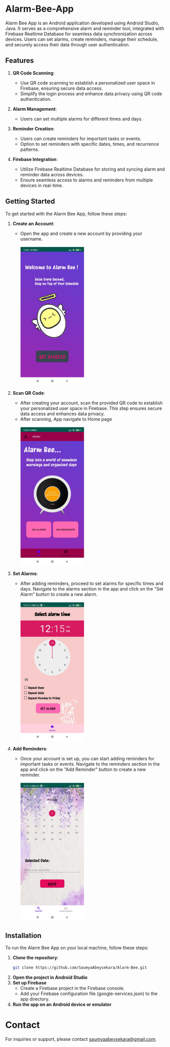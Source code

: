 # Alarm-Bee-App
Alarm Bee App is an Android application developed using Android Studio, Java. It serves as a comprehensive alarm and reminder tool, integrated with Firebase Realtime Database for seamless data synchronization across devices. Users can set alarms, create reminders, manage their schedule, and securely access their data through user authentication.

## Features
1. **QR Code Scanning**:
   - Use QR code scanning to establish a personalized user space in Firebase, ensuring secure data access.
   - Simplify the login process and enhance data privacy using QR code authentication.

2. **Alarm Management**:
   - Users can set multiple alarms for different times and days.
     
3. **Reminder Creation**:
   - Users can create reminders for important tasks or events.
   - Option to set reminders with specific dates, times, and recurrence patterns.
  
4. **Firebase Integration**:
   - Utilize Firebase Realtime Database for storing and syncing alarm and reminder data across devices.
   - Ensure seamless access to alarms and reminders from multiple devices in real-time.



## Getting Started

To get started with the Alarm Bee App, follow these steps:

1. **Create an Account**:
   - Open the app and create a new account by providing your username.
        <br />
         <br />
        <img src="images/login.jpeg" alt="login" width="200" >&nbsp;&nbsp;&nbsp;
  
     

2. **Scan QR Code**:
   - After creating your account, scan the provided QR code to establish your personalized user space in Firebase. This step ensures secure data access and enhances data privacy.
   - After scanning, App navigate to Home page
       <br />
        <br />
       <img src="images/home.jpeg" alt="home" width="200" >&nbsp;&nbsp;&nbsp;

3. **Set Alarms**:
   - After adding reminders, proceed to set alarms for specific times and days. Navigate to the alarms section in the app and click on the "Set Alarm" button to create a new alarm.
        <br />
         <br />
        <img src="images/alarm.jpeg" alt="set alarm" width="200" >&nbsp;&nbsp;&nbsp;

4. **Add Reminders**:
   - Once your account is set up, you can start adding reminders for important tasks or events. Navigate to the reminders section in the app and click on the "Add Reminder" button to create a new reminder.
        <br />
         <br />
        <img src="images/reminders.jpeg" alt="set reminders" width="200">

## Installation

To run the Alarm Bee App on your local machine, follow these steps:

1. **Clone the repository**:
   ```bash
   git clone https://github.com/SaumyaAbeysekara/Alarm-Bee.git
2. **Open the project in Android Studio**
3. **Set up Firebase**
   - Create a Firebase project in the Firebase console.
   - Add your Firebase configuration file (google-services.json) to the app directory.
4. **Run the app on an Android device or emulator**
   
# Contact 
For inquiries or support, please contact [saumyaabeysekara@gmail.com](mailto:your@email.com).
